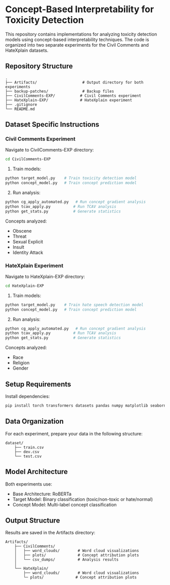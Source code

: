 # Concept-Based Interpretability for Toxicity Detection

This repository contains implementations for analyzing toxicity detection models using concept-based interpretability techniques. The code is organized into two separate experiments for the Civil Comments and HateXplain datasets.

## Repository Structure

```
.
├── Artifacts/                    # Output directory for both experiments
├── backup-patches/               # Backup files
├── CivilComments-EXP/           # Civil Comments experiment
├── HateXplain-EXP/              # HateXplain experiment
├── .gitignore
└── README.md
```

## Dataset Specific Instructions

### Civil Comments Experiment
Navigate to CivilComments-EXP directory:
```bash
cd CivilComments-EXP
```

1. Train models:
```bash
python target_model.py    # Train toxicity detection model
python concept_model.py   # Train concept prediction model
```

2. Run analysis:
```bash
python cg_apply_automated.py   # Run concept gradient analysis
python tcav_apply.py          # Run TCAV analysis
python get_stats.py           # Generate statistics
```

Concepts analyzed:
- Obscene
- Threat
- Sexual Explicit
- Insult
- Identity Attack

### HateXplain Experiment
Navigate to HateXplain-EXP directory:
```bash
cd HateXplain-EXP
```

1. Train models:
```bash
python target_model.py    # Train hate speech detection model
python concept_model.py   # Train concept prediction model
```

2. Run analysis:
```bash
python cg_apply_automated.py   # Run concept gradient analysis
python tcav_apply.py          # Run TCAV analysis
python get_stats.py           # Generate statistics
```

Concepts analyzed:
- Race
- Religion
- Gender

## Setup Requirements

Install dependencies:
```bash
pip install torch transformers datasets pandas numpy matplotlib seaborn wordcloud tqdm captum
```

## Data Organization

For each experiment, prepare your data in the following structure:
```
dataset/
    ├── train.csv
    ├── dev.csv
    └── test.csv
```

## Model Architecture

Both experiments use:
- Base Architecture: RoBERTa
- Target Model: Binary classification (toxic/non-toxic or hate/normal)
- Concept Model: Multi-label concept classification

## Output Structure

Results are saved in the Artifacts directory:
```
Artifacts/
    ├── CivilComments/
    │   ├── word_clouds/        # Word cloud visualizations
    │   ├── plots/              # Concept attribution plots
    │   └── csv_dumps/          # Analysis results
    │
    └── HateXplain/
        ├── word_clouds/        # Word cloud visualizations
        └─ plots/              # Concept attribution plots
```
